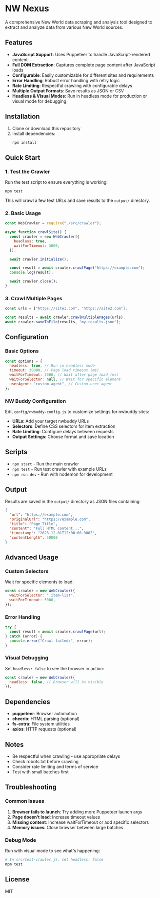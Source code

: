 # NW Nexus

A comprehensive New World data scraping and analysis tool designed to extract and analyze data from various New World sources.

## Features

- **JavaScript Support**: Uses Puppeteer to handle JavaScript-rendered content
- **Full DOM Extraction**: Captures complete page content after JavaScript loads
- **Configurable**: Easily customizable for different sites and requirements
- **Error Handling**: Robust error handling with retry logic
- **Rate Limiting**: Respectful crawling with configurable delays
- **Multiple Output Formats**: Save results as JSON or CSV
- **Headless & Visual Modes**: Run in headless mode for production or visual mode for debugging

## Installation

1. Clone or download this repository
2. Install dependencies:
   ```bash
   npm install
   ```

## Quick Start

### 1. Test the Crawler

Run the test script to ensure everything is working:

```bash
npm test
```

This will crawl a few test URLs and save results to the `output/` directory.

### 2. Basic Usage

```javascript
const WebCrawler = require("./src/crawler");

async function crawlSite() {
  const crawler = new WebCrawler({
    headless: true,
    waitForTimeout: 3000,
  });

  await crawler.initialize();

  const result = await crawler.crawlPage("https://example.com");
  console.log(result);

  await crawler.close();
}
```

### 3. Crawl Multiple Pages

```javascript
const urls = ["https://site1.com", "https://site2.com"];

const results = await crawler.crawlMultiplePages(urls);
await crawler.saveToFile(results, "my-results.json");
```

## Configuration

### Basic Options

```javascript
const options = {
  headless: true, // Run in headless mode
  timeout: 30000, // Page load timeout (ms)
  waitForTimeout: 2000, // Wait after page load (ms)
  waitForSelector: null, // Wait for specific element
  userAgent: "custom-agent", // Custom user agent
};
```

### NW Buddy Configuration

Edit `config/nwbuddy-config.js` to customize settings for nwbuddy sites:

- **URLs**: Add your target nwbuddy URLs
- **Selectors**: Define CSS selectors for item extraction
- **Rate Limiting**: Configure delays between requests
- **Output Settings**: Choose format and save location

## Scripts

- `npm start` - Run the main crawler
- `npm test` - Run test crawler with example URLs
- `npm run dev` - Run with nodemon for development

## Output

Results are saved in the `output/` directory as JSON files containing:

```json
{
  "url": "https://example.com",
  "originalUrl": "https://example.com",
  "title": "Page Title",
  "content": "Full HTML content...",
  "timestamp": "2023-12-01T12:00:00.000Z",
  "contentLength": 50000
}
```

## Advanced Usage

### Custom Selectors

Wait for specific elements to load:

```javascript
const crawler = new WebCrawler({
  waitForSelector: ".item-list",
  waitForTimeout: 5000,
});
```

### Error Handling

```javascript
try {
  const result = await crawler.crawlPage(url);
} catch (error) {
  console.error("Crawl failed:", error);
}
```

### Visual Debugging

Set `headless: false` to see the browser in action:

```javascript
const crawler = new WebCrawler({
  headless: false, // Browser will be visible
});
```

## Dependencies

- **puppeteer**: Browser automation
- **cheerio**: HTML parsing (optional)
- **fs-extra**: File system utilities
- **axios**: HTTP requests (optional)

## Notes

- Be respectful when crawling - use appropriate delays
- Check robots.txt before crawling
- Consider rate limiting and terms of service
- Test with small batches first

## Troubleshooting

### Common Issues

1. **Browser fails to launch**: Try adding more Puppeteer launch args
2. **Page doesn't load**: Increase timeout values
3. **Missing content**: Increase waitForTimeout or add specific selectors
4. **Memory issues**: Close browser between large batches

### Debug Mode

Run with visual mode to see what's happening:

```bash
# In src/test-crawler.js, set headless: false
npm test
```

## License

MIT

